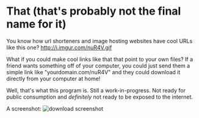 That (that's probably not the final name for it)
======

You know how url shorteners and image hosting websites have cool URLs like this one? http://i.imgur.com/nuR4V.gif

What if you could make cool links like that that point to your own files? If a friend wants something off of your computer, you could just send them a simple link like "yourdomain.com/nuR4V" and they could download it directly from your computer at home!

Well, that's what this program is. Still a work-in-progress. Not ready for public consumption and _definitely_ not ready to be exposed to the internet.

A screenshot:
![download screenshot](https://raw.githubusercontent.com/qiquen/that/master/screenshots/screenshot_download.png)
